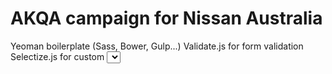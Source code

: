 # AKQA campaign for Nissan Australia

Yeoman boilerplate (Sass, Bower, Gulp...)
Validate.js for form validation
Selectize.js for custom <select>'s


